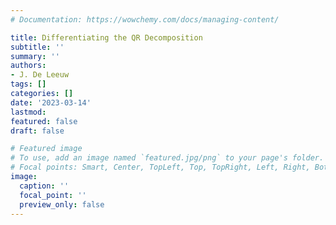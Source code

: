 ```yaml
---
# Documentation: https://wowchemy.com/docs/managing-content/

title: Differentiating the QR Decomposition
subtitle: ''
summary: ''
authors:
- J. De Leeuw
tags: []
categories: []
date: '2023-03-14'
lastmod: 
featured: false
draft: false

# Featured image
# To use, add an image named `featured.jpg/png` to your page's folder.
# Focal points: Smart, Center, TopLeft, Top, TopRight, Left, Right, BottomLeft, Bottom, BottomRight.
image:
  caption: ''
  focal_point: ''
  preview_only: false
---
```

